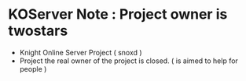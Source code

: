 KOServer
Note : Project owner is twostars
========

* Knight Online Server Project ( snoxd )
* Project the real owner of the project is closed. ( is aimed to help for people )
